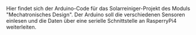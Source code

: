 Hier findet sich der Arduino-Code für das Solarreiniger-Projekt des Moduls "Mechatronisches Design". Der Arduino soll die verschiedenen Sensoren einlesen und die Daten über eine serielle Schnittstelle an RasperryPi4 weiterleiten.
